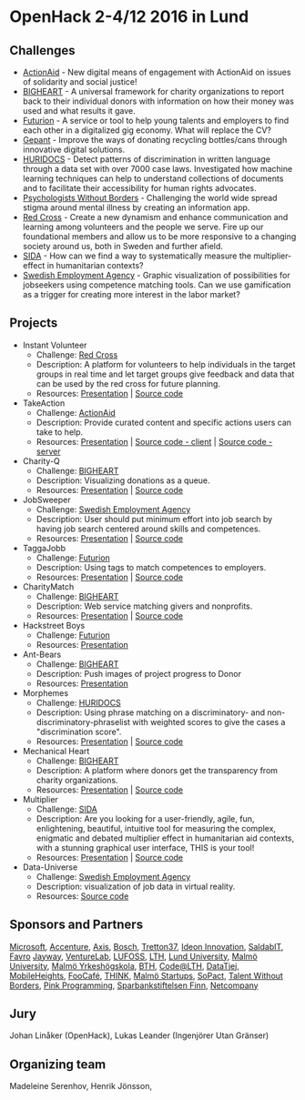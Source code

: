 # OpenHack 2-4/12 2016 in Lund

## Challenges
* [ActionAid](../Challenges/ActionAid_2016.md) - New digital means of engagement with ActionAid on issues of solidarity and social justice!
* [BIGHEART](../Challenges/BigHeart_2016.md) - A universal framework for charity organizations to report back to their individual donors with information on how their money was used and what results it gave.
* [Futurion](../Challenges/Futurion_2016.md) - A service or tool to help young talents and employers to find each other in a digitalized gig economy. What will replace the CV?
* [Gepant](../Challenges/Gepant_2016.md) - Improve the ways of donating recycling bottles/cans through innovative digital solutions.
* [HURIDOCS](../Challenges/Huridocs_2016.md) - Detect patterns of discrimination in written language through a data set with over 7000 case laws. Investigated how machine learning techniques can help to understand collections of documents and to facilitate their accessibility for human rights advocates.
* [Psychologists Without Borders](../Challenges/PsychologistsWithoutBorders_2016.md) - Challenging the world wide spread stigma around mental illness by creating an information app.
* [Red Cross](../Challenges/RedCross_2016.md) - Create a new dynamism and enhance communication and learning among volunteers and the people we serve. Fire up our foundational members and allow us to be more responsive to a changing society around us, both in Sweden and further afield.
* [SIDA](../Challenges/SIDA_2016.md) - How can we find a way to systematically measure the multiplier­effect in humanitarian contexts?
* [Swedish Employment Agency](../Challenges/SwedishEmploymentAgency_2016.md) - Graphic visualization of possibilities for jobseekers using competence matching tools. Can we use gamification as a trigger for creating more interest in the labor market?

## Projects
* Instant Volunteer
  * Challenge: [Red Cross](../Challenges/RedCross_2016.md)
  * Description: A platform for volunteers to help individuals in the target groups in real time and let target groups give feedback and data that can be used by the red cross for future planning.
  * Resources: [Presentation](Presentation/InstantVolunteer.pptx) | [Source code](https://github.com/OpenHackC4H/2016-Lund-Instant-Volunteer)
* TakeAction
  * Challenge: [ActionAid](../Challenges/ActionAid_2016.md)
  * Description: Provide curated content and specific actions users can take to help.
  * Resources: [Presentation](https://docs.google.com/presentation/d/e/2PACX-1vTy33nm5EkkAPkGx895e5mkY4mkuHslJaRVbZR_mpHITHkD3jyZEidABnN6iigeUY3ylIO4PuqxiHZI/pub?start=false&loop=false&delayms=30000) | [Source code - client](https://github.com/OpenHackC4H/2016-Lund-Takeaction-Client) | [Source code - server](https://github.com/OpenHackC4H/2016-Lund-Takeaction-Server)
* Charity-Q
  * Challenge: [BIGHEART](../Challenges/BigHeart_2016.md)
  * Description: Visualizing donations as a queue.
  * Resources: [Presentation](Presentation/CharityQ.pptx) | [Source code](https://github.com/OpenHackC4H/2016-Lund-Charity-Q)
* JobSweeper
  * Challenge: [Swedish Employment Agency](../Challenges/SwedishEmploymentAgency_2016.md)
  * Description: User should put minimum effort into job search by having job search centered around skills and competences.
  * Resources: [Presentation](Presentation/JobSweeper.pptx) | [Source code](https://www.youtube.com/watch?v=iO3a2xfJy5U&feature=youtu.be)
* TaggaJobb
  * Challenge: [Futurion](../Challenges/Futurion_2016.md)
  * Description: Using tags to match competences to employers.
  * Resources: [Presentation](Presentation/TaggaJobb.pptx) | [Source code](https://github.com/OpenHackC4H/2016-Lund-TaggaJobb)
* CharityMatch
  * Challenge: [BIGHEART](../Challenges/BigHeart_2016.md)
  * Description: Web service matching givers and nonprofits.
  * Resources: [Presentation](Presentation/CharityMatch.pdf) | [Source code](https://github.com/OpenHackC4H/2016-Lund-CharityMatch)
* Hackstreet Boys
  * Challenge: [Futurion](../Challenges/Futurion_2016.md)
  * Resources: [Presentation](Presentation/HackstreetBoys.pdf)
* Ant-Bears
  * Challenge: [BIGHEART](../Challenges/BigHeart_2016.md)
  * Description: Push images of project progress to Donor
  * Resources: [Presentation](http://prezi.com/vf1nseqcb5cc/?utm_campaign=share&utm_medium=copy)
* Morphemes
  * Challenge: [HURIDOCS](../Challenges/Huridocs_2016.md)
  * Description:  Using phrase matching on a discriminatory- and non-discriminatory-phraselist with weighted scores to give the cases a
"discrimination score".
  * Resources: [Presentation](Presentation/Morphemes.pptx) | [Source code](https://github.com/OpenHackC4H/2016-Lund-Morphemes)
* Mechanical Heart
  * Challenge: [BIGHEART](../Challenges/BigHeart_2016.md)
  * Description: A platform where donors get the transparency from charity organizations.
  * Resources: [Presentation]( http://prezi.com/bkwqc81qr55r/?utm_campaign=share&utm_medium=copy) | [Source code](https://gitlab.com/mechanicalheart)
* Multiplier
  * Challenge: [SIDA](../Challenges/SIDA_2016.md)
  * Description:  Are you looking for a user-friendly, agile, fun, enlightening, beautiful, intuitive tool for measuring the complex, enigmatic and debated multiplier effect in humanitarian aid contexts, with a stunning graphical user interface, THIS is your tool!
  * Resources: [Presentation](Presentation/Multiplier.pptx) | [Source code](https://gitlab.com/mirrish/OpenHack-MultiplierEffect)
* Data-Universe
  * Challenge: [Swedish Employment Agency](../Challenges/SwedishEmploymentAgency_2016.md)
  * Description: visualization of job data in virtual reality.
  * Resources: [Source code](https://github.com/data-universe/data-universe)

## Sponsors and Partners
[Microsoft](https://www.microsoft.com/sv-se/), [Accenture](https://www.accenture.com/se-en/), [Axis](https://www.axis.com/se/sv/), [Bosch](http://www.bosch.se/sv/se/bosch_sverige/bosch-i-sverige.php), [Tretton37](https://tretton37.com/), [Ideon Innovation](https://www.ideoninnovation.se/), [SaldabIT](https://www.saldabit.se/), [Favro](https://www.favro.com/) [Jayway](http://jayway.se), [VentureLab](http://www.venturelab.lu.se/), [LUFOSS](https://www.lth.se/lufoss/swedish), [LTH](https://www.lth.se/), [Lund University](http://www.lu.se/), [Malmö University](https://www.mah.se/), [Malmö Yrkeshögskola](http://my.se/), [BTH](https://www.bth.se/), [Code@LTH](https://www.lth.se/code/), [DataTjej](http://datatjej.se/), [MobileHeights](http://mobileheights.org/), [FooCafé](http://foocafe.org/), [THINK](http://thinkaccelerate.com/), [Malmö Startups](http://www.malmostartups.com/), [SoPact](http://sopact.org/sv/), [Talent Without Borders](http://www.talentwithoutborders.io/), [Pink Programming](http://www.pinkprogramming.se/sv), [Sparbankstiftelsen Finn](http://www.sparbanksstiftelsenfinn.se/), [Netcompany](https://www.netcompany.com/)

## Jury
Johan Linåker (OpenHack), Lukas Leander (Ingenjörer Utan Gränser)

## Organizing team
Madeleine Serenhov, Henrik Jönsson,
